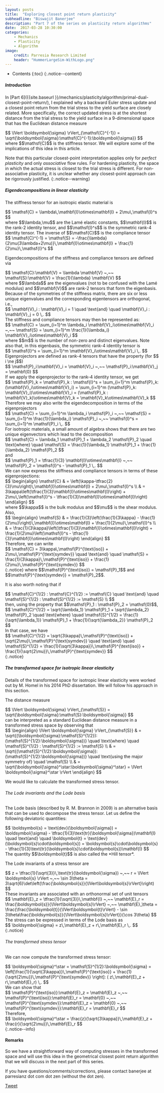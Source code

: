 ```yaml
---
layout: posts
title:  "Exploring closest point return plasticity"
subheadline: "Biswajit Banerjee"
description: "Part 7 of the series on plasticity return algorithms"
date:  2017-03-28 10:30:00
categories:
    - Mechanics
    - Plasticity
    - Algorithm
image:
    credit: Parresia Research Limited
    header: "HummerLargeSim-WithLogo.png"
---
```


- Contents
{:toc}
{:.notice--content}

##### Introduction #####
In [Part 6]({{site.baseurl }}/mechanics/plasticity/algorithm/primal-dual-closest-point-return/), I
explained why a backward Euler stress update and a closest point return from the trial stress
to the yield surface are closely related.  More specifically, the correct updated stress
is at the shortest distance from the trial stress to the yield surface
in a 9-dimensional space that has the Euclidean distance measure
<div>
$$
  \lVert \boldsymbol{\sigma} \rVert_{\mathsf{C}^{-1}} = \sqrt{\boldsymbol{\sigma}:\mathsf{C}^{-1}:\boldsymbol{\sigma}}
$$
</div>
where $$\mathsf{C}$$ is the stiffness tensor.  We will explore some of the implications of this idea
in this article.

Note that this particular closest-point interpretation applies only for *perfect plasticity* and
only *associative* flow rules.  For hardening plasticity, the space in which the actual stress is
closest to the trial stress is different.  For non-associative plasticity, it is unclear whether any
closest-point approach can be rigorously justified.
{:.notice--warning}

##### Eigendecompositions in linear elasticity #####
The stiffness tensor for an isotropic elastic material is
<div>
$$
  \mathsf{C} = \lambda\,\mathbf{I}\otimes\mathbf{I} + 2\mu\,\mathsf{I}^s
$$
</div>
where $$\lambda,\mu$$ are the Lam&eacute; elastic constants, $$\mathbf{I}$$ is the rank-2 identity tensor, and
$$\mathsf{I}^s$$ is the symmetric rank-4 identity tensor.  The inverse of $$\mathsf{C}$$ is the
compliance tensor
<div>
$$
  \mathsf{C}^{-1} = \mathsf{S}  =
   -\frac{\lambda}{2\mu(3\lambda+2\mu)}\,\mathbf{I}\otimes\mathbf{I} + \frac{1}{2\mu}\,\mathsf{I}^s 
$$
</div>

Eigendecompositions of the stiffness and compliance tensors are defined via
<div>
$$
  \mathsf{C}:\mathbf{V} = \lambda \mathbf{V} ~,~~
  \mathsf{S}:\mathbf{V} = \frac{1}{\lambda} \mathbf{V} 
$$
</div>
where $$\lambda$$ are the eigenvalues (not to be confused with the Lam&eacute; modulus)
and $$\mathbf{V}$$ are rank-2 tensors that form the eigenbasis.  Because of the symmetries
of the stiffness matrix, there are six or less unique eigenvalues and the corresponding
eigentensors are orthogonal, i.e.,
<div>
$$
  \mathbf{V}_i : \mathbf{V}_i = 1 \quad \text{and} \quad
  \mathbf{V}_i : \mathbf{V}_j = 0  \,.
$$
</div>
The stiffness and compliance tensors may then be represented as:
<div>
$$
  \mathsf{C} = \sum_{i=1}^m \lambda_i \mathbf{V}_i\otimes\mathbf{V}_i ~,~~
  \mathsf{S} = \sum_{i=1}^m \frac{1}{\lambda_i} \mathbf{V}_i\otimes\mathbf{V}_i
$$
</div>
where $$m$$ is the number of non-zero and distinct eigenvalues.  Note also that, in this
eigenbasis, the symmetric rank-4 identity tensor is
<div>
$$
  \mathsf{I}^s = \sum_{i=1}^m \mathbf{V}_i\otimes\mathbf{V}_i \,.
$$
</div>
Eigenprojectors are defined as rank-4 tensors that have the property (for $$ i \ne j$$)
<div>
$$
  \mathsf{P}_i:\mathbf{V}_i = \mathbf{V}_i  ~,~~
  \mathsf{P}_i:\mathbf{V}_j = \mathbf{0} 
$$
</div>
If we apply the eigenprojector to the rank-4 identity tensor, we get
<div>
$$
  \mathsf{P}_k = \mathsf{P}_k : \mathsf{I}^s = 
     \sum_{i=1}^m \mathsf{P}_k: (\mathbf{V}_i\otimes\mathbf{V}_i) 
   = \sum_{i=1}^m (\mathsf{P}_k: \mathbf{V}_i)\otimes\mathbf{V}_i 
   = (\mathsf{P}_k : \mathbf{V}_k)\otimes\mathbf{V}_k
   = \mathbf{V}_k\otimes\mathbf{V}_k
$$
</div>
Therefore we may also write the eigendecomposition in terms of the eigenprojectors
<div>
$$
  \mathsf{C} = \sum_{i=1}^m \lambda_i \mathsf{P}_i ~,~~
  \mathsf{S} = \sum_{i=1}^m \frac{1}{\lambda_i} \mathsf{P}_i ~,~~
  \mathsf{I}^s = \sum_{i=1}^m \mathsf{P}_i \,.
$$
</div>
For isotropic materials, a small amount of algebra shows that there are two unique eigenvectors
which lead to the decomposition
<div>
$$
  \mathsf{C} = \lambda_1 \mathsf{P}_1 + \lambda_2 \mathsf{P}_2
  \quad \text{where} \quad
  \mathsf{S} = \frac{1}{\lambda_1} \mathsf{P}_1 + \frac{1}{\lambda_2} \mathsf{P}_2
$$
</div>
and
<div>
$$
  \mathsf{P}_1 = \tfrac{1}{3} \mathbf{I}\otimes\mathbf{I} ~,~~
  \mathsf{P}_2 = \mathsf{I}^s - \mathsf{P}_1 \,.
$$
</div>
We can now express the stiffness and compliance tensors in terms of these eigenprojections:
<div>
$$
  \begin{align}
  \mathsf{C} & = \left(\kappa-\tfrac{2}{3}\mu\right)\,\mathbf{I}\otimes\mathbf{I} +
               2\mu\,\mathsf{I}^s \\
    & = 3\kappa\left(\tfrac{1}{3}\mathbf{I}\otimes\mathbf{I}\right) +
      2\mu\,\left(\mathsf{I}^s - \tfrac{1}{3}\mathbf{I}\otimes\mathbf{I}\right)
  \end{align}
$$
</div>
where $$\kappa$$ is the bulk modulus and $$\mu$$ is the shear modulus. Also,
<div>
$$
  \begin{align}
  \mathsf{S} 
   & = \frac{1}{3}\left(\frac{1}{3\kappa} - \frac{1}{2\mu}\right)\,\mathbf{I}\otimes\mathbf{I} + \frac{1}{2\mu}\,\mathsf{I}^s \\
   & = \frac{1}{3\kappa}\left(\tfrac{1}{3}\mathbf{I}\otimes\mathbf{I}\right) +
       \frac{1}{2\mu}\left(\mathsf{I}^s - \tfrac{1}{3}\mathbf{I}\otimes\mathbf{I}\right)  
  \end{align}
$$
</div>
Therefore, we can write
<div>
$$
  \mathsf{C} = 3\kappa\,\mathsf{P}^{\text{iso}} + 2\mu\,\mathsf{P}^{\text{symdev}}
  \quad \text{and} \quad
  \mathsf{S} =  \frac{1}{3\kappa}\,\mathsf{P}^{\text{iso}} +
       \frac{1}{2\mu}\,\mathsf{P}^{\text{symdev}} 
$$
</div>
{:.notice}
where $$\mathsf{P}^{\text{iso}} = \mathsf{P}_1$$ and
$$\mathsf{P}^{\text{symdev}} = \mathsf{P}_2$$.

It is also worth noting that if
<div>
$$
  \mathsf{C}^{1/2} : \mathsf{C}^{1/2} := \mathsf{C} \quad \text{and} \quad
  \mathsf{S}^{1/2} : \mathsf{S}^{1/2} := \mathsf{S} \\
$$
</div>
then, using the property that $$\mathsf{P}_1 : \mathsf{P}_2 = \mathsf{0}$$, 
<div>
$$
  \mathsf{C}^{1/2} = \sqrt{\lambda_1} \mathsf{P}_1 + \sqrt{\lambda_2} \mathsf{P}_2
  \quad \text{where} \quad
  \mathsf{S}^{1/2} = \frac{1}{\sqrt{\lambda_1}} \mathsf{P}_1 + \frac{1}{\sqrt{\lambda_2}} \mathsf{P}_2
$$
</div>
In that case, we have
<div>
$$
  \mathsf{C}^{1/2} = \sqrt{3\kappa}\,\mathsf{P}^{\text{iso}} + \sqrt{2\mu}\,\mathsf{P}^{\text{symdev}}
  \quad \text{and} \quad
  \mathsf{S}^{1/2} =  \frac{1}{\sqrt{3\kappa}}\,\mathsf{P}^{\text{iso}} +
       \frac{1}{\sqrt{2\mu}}\,\mathsf{P}^{\text{symdev}} 
$$
</div>
{:.notice}

##### The transformed space for isotropic linear elasticity #####
Details of the transformed space for isotropic linear elasticity were worked out by M. Homel in
his 2014 PhD dissertation.  We will follow his approach in this section.

The distance measure
<div>
$$
  \lVert \boldsymbol{\sigma} \rVert_{\mathsf{S}} = \sqrt{\boldsymbol{\sigma}:\mathsf{S}:\boldsymbol{\sigma}}
$$
</div>
can be interpreted as a standard Euclidean distance measure in a transformed stress space by
observing that
<div>
$$
  \begin{align}
  \lVert \boldsymbol{\sigma} \rVert_{\mathsf{S}} & =
    \sqrt{(\boldsymbol{\sigma}:\mathsf{S}^{1/2}):(\mathsf{S}^{1/2}:\boldsymbol{\sigma})}
  \quad \text{where} \quad
  \mathsf{S}^{1/2} : \mathsf{S}^{1/2} := \mathsf{S} \\
  & = \sqrt{(\mathsf{S}^{1/2}:\boldsymbol{\sigma}):(\mathsf{S}^{1/2}:\boldsymbol{\sigma})}
  \quad \text{using the major symmetry of} \quad \mathsf{S} \\
  & = \sqrt{\boldsymbol{\sigma}^\star:\boldsymbol{\sigma}^\star}
    = \lVert \boldsymbol{\sigma}^\star \rVert
  \end{align}
$$
</div>

We would like to calculate the transformed stress tensor.

###### The Lode invariants and the Lode basis ######
The Lode basis (described by R. M. Brannon in 2009) is an alternative basis that can
be used to decompose the stress tensor.  Let us define the following deviatoric quantities:
<div>
$$
  \boldsymbol{s} = \text{dev}(\boldsymbol{\sigma})
    = \boldsymbol{\sigma} - \tfrac{1}{3}\text{tr}(\boldsymbol{\sigma})\mathbf{I}
  \quad \text{and} \quad
  \boldsymbol{t} = \text{dev}(\boldsymbol{s}\cdot\boldsymbol{s})
    = \boldsymbol{s}\cdot\boldsymbol{s} - \tfrac{1}{3}\text{tr}(\boldsymbol{s}\cdot\boldsymbol{s})\mathbf{I}
$$
</div>
The quantity $$\boldsymbol{t}$$ is also called the *Hill tensor*.

The Lode invariants of a stress tensor are
<div>
$$
  z = \tfrac{1}{\sqrt{3}}\,\text{tr}(\boldsymbol{\sigma}) ~,~~
  r = \lVert \boldsymbol{s} \rVert ~,~~
  \sin 3\theta = 3\sqrt{6}\det\left(\frac{\boldsymbol{s}}{\lVert\boldsymbol{s}\rVert}\right)
$$
</div>
These invariants are associated with an orthonormal set of unit tensors
<div>
$$
  \mathbf{E}_z = \tfrac{1}{\sqrt{3}}\,\mathbf{I} ~,~~
  \mathbf{E}_r = \frac{\boldsymbol{s}}{\lVert\boldsymbol{s}\rVert} ~,~~
  \mathbf{E}_\theta =
    \frac{\frac{\boldsymbol{t}}{\lVert\boldsymbol{t}\rVert} -
    \sin 3\theta\frac{\boldsymbol{s}}{\lVert\boldsymbol{s}\rVert}}{\cos 3\theta}
$$
</div>
The stress can be expressed in terms of the Lode basis as
<div>
$$
  \boldsymbol{\sigma} = z\,\mathbf{E}_z + r\,\mathbf{E}_r \,.
$$
</div>
{:.notice}

###### The transformed stress tensor ######
We can now compute the transformed stress tensor:
<div>
$$
  \boldsymbol{\sigma}^\star = \mathsf{S}^{1/2}:\boldsymbol{\sigma}
  = \left[\frac{1}{\sqrt{3\kappa}}\,\mathsf{P}^{\text{iso}} +
       \frac{1}{\sqrt{2\mu}}\,\mathsf{P}^{\text{symdev}} \right]:
      ( z\,\mathbf{E}_z + r\,\mathbf{E}_r) \,.
$$
</div>
We can show that
<div>
$$
  \mathsf{P}^{\text{iso}}:\mathbf{E}_z = \mathbf{E}_z ~,~~
  \mathsf{P}^{\text{iso}}:\mathbf{E}_r = \mathbf{0} ~,~~
  \mathsf{P}^{\text{symdev}}:\mathbf{E}_z = \mathbf{0} ~,~~
  \mathsf{P}^{\text{symdev}}:\mathbf{E}_r = \mathbf{E}_r 
$$
</div>
Therefore, 
<div>
$$
  \boldsymbol{\sigma}^\star 
  = \frac{z}{\sqrt{3\kappa}}\,\mathbf{E}_z +
    \frac{r}{\sqrt{2\mu}}\,\mathbf{E}_r
$$
</div>
{:.notice--info}

#### Remarks ####
So we have a straightforward way of computing stresses in the transformed space
and will use this idea in the geometrical closest point return algorithm that we
will discuss in the next part of this series.

If you have questions/comments/corrections, please contact banerjee at parresianz dot com dot zen (without the dot zen).


<a class="twitter-share-button" href="https://twitter.com/intent/tweet" data-via="parresianz"> Tweet</a>
<script src="//platform.linkedin.com/in.js" type="text/javascript">
  lang: en_US
</script>
<script type="IN/Share" data-counter="right"></script>

